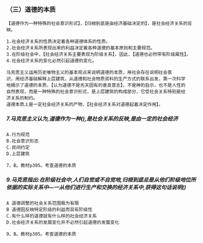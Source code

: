 ### （三）道德的本质
    【道德作为一种特殊的社会意识形式】，【归根到底是由经济基础决定的】，是社会经济关系的反映。
    
    1.社会经济关系的性质决定着各种道德体系的性质。
    2.社会经济关系所表现出来的利益决定着各种道德的基本原则和主要规范。
    3.在阶级社会中，【社会经济关系主要表现为阶级关系】，因此，【道德也必然带有阶级属性】。
    4.社会经济关系的变化必然引起道德的变化。
    
    马克思主义运用历史唯物主义的基本观点来说明道德的本质，用社会存在说明社会意
    识，用经济基础解释上层建筑，从道德和社会物质资料的生产方式的联系出发，第一次科学
    地揭示了道德的本质，【认为道德不是先天固有的善良意志】，不是神的启示，也不是人性的
    自然表现，而是一种特殊的社会意识形式，是上层建筑的构成部分，它受社会关系特别是经
    济关系的制约。
    道德本质上是一定社会经济关系的产物，【社会经济关系对道德起着决定作用】。

##### 7.马克思主义认为,道德作为一种(),是社会关系的反映,是由一定的社会经济
    A.行为规范
    B.社会意识形态
    C.民间约定
    D.上层建筑
    
    7、B。教材p305。考查道德的本质

##### 9.马克思指出:在阶级社会中,人们自觉或不自觉地,归根到底总是从他们阶级地位所依据的实际关系中—一从他们进行生产和交换的经济关系中,获得这句话说明()
    A 道德调整的社会关系范围极为有限
    B 道德因反映特定阶级的利益而具有阶级性
    C.有什么样的道德就有什么样的社会经济关系
    D.社会经济关系的发展变化并不必然引起道德的发展变化
    
    9、B。教材p305。考查道德的本质    

































    